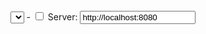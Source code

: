 <!DOCTYPE html>
<html lang="fr">
    <head>
        <meta charset="utf8"/>
        <title>VSHS Playground</title>
        <!--
        <meta name="theme-color" media="(prefers-color-scheme: light)" content="cyan" />
        <meta name="theme-color" media="(prefers-color-scheme: dark)" content="black" />
        -->
        <meta name="color-scheme" content="dark light">
        <meta name="viewport" content="width=device-width, initial-scale=1"/>
        <link   href="./index.css"  rel="stylesheet" blocking="render">
        <script type="text/javascript" src="https://cdnjs.cloudflare.com/ajax/libs/brython/3.13.0/brython.min.js"></script>
        <script  src="./index.js"  type="module"     blocking="render" async></script>
    </head>
    <body>
        <main>
            <header>
                <select></select> - <input type="checkbox"/> Server: <input value="http://localhost:8080" />
            </header>
            <vshs-playground show="index.code,output,request.code"
                             >
            </vshs-playground>
        </main>
    </body>
</html>